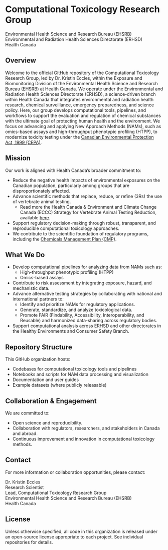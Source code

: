 # Computational Toxicology Research Group  
Environmental Health Science and Research Bureau (EHSRB)  
Environmental and Radiation Health Sciences Directorate (ERHSD)  
Health Canada

## Overview
Welcome to the official GitHub repository of the Computational Toxicology Research Group, led by Dr. Kristin Eccles, within the Exposure and Biomonitoring Division of the Environmental Health Science and Research Bureau (EHSRB) at Health Canada. We operate under the Environmental and Radiation Health Sciences Directorate (ERHSD), a science-driven branch within Health Canada that integrates environmental and radiation health research, chemical surveillance, emergency preparedness, and science policy. Here, our group develops computational tools, pipelines, and workflows to support the evaluation and regulation of chemical substances with the ultimate goal of protecting human health and the environment. We focus on advancing and applying New Approach Methods (NAMs), such as omics-based assays and high-throughput phenotypic profiling (HTPP), to modernize toxicity testing under the [Canadian Environmental Protection Act, 1999 (CEPA)](https://laws-lois.justice.gc.ca/eng/acts/c-15.31/).

## Mission
Our work is aligned with Health Canada’s broader commitment to:
* Reduce the negative health impacts of environmental exposures on the Canadian population, particularly among groups that are disproportionately affected.
* Advance scientific methods that replace, reduce, or refine (3Rs) the use of vertebrate animal testing.
    * Read more the Health Canada & Environment and Climate Change Canada (ECCC) Strategy for Vertebrate Animal Testing Reduction, available [here](https://www.canada.ca/en/environment-climate-change/services/canadian-environmental-protection-act-registry/implementing-modernized-cepa/strategy-replace-reduce-refine-vertebrate-animal-testing.html).
* Support regulatory decision-making through robust, transparent, and reproducible computational toxicology approaches.
* We contribute to the scientific foundation of regulatory programs, including the [Chemicals Management Plan (CMP)](https://www.canada.ca/en/health-canada/services/chemical-substances/chemicals-management-plan.html).

## What We Do
* Develop computational pipelines for analyzing data from NAMs such as:
    * High-throughput phenotypic profiling (HTPP)
    * Omics-based assays
* Contribute to risk assessment by integrating exposure, hazard, and mechanistic data.
* Advance alternative testing strategies by collaborating with national and international partners to:
    * Identify and prioritize NAMs for regulatory applications.
    * Generate, standardize, and analyze toxicological data.
    * Promote FAIR (Findability, Accessibility, Interoperability, and Reusable) and harmonized data-sharing across regulatory bodies.
* Support computational analysis across ERHSD and other directorates in the Healthy Environments and Consumer Safety Branch.

## Repository Structure
This GitHub organization hosts:
* Codebases for computational toxicology tools and pipelines
* Notebooks and scripts for NAM data processing and visualization
* Documentation and user guides
* Example datasets (where publicly releasable)

## Collaboration & Engagement
We are committed to:
* Open science and reproducibility.
* Collaboration with regulators, researchers, and stakeholders in Canada and abroad.
* Continuous improvement and innovation in computational toxicology methods.

## Contact
For more information or collaboration opportunities, please contact:  
  
Dr. Kristin Eccles  
Research Scientist  
Lead, Computational Toxicology Research Group  
Environmental Health Science and Research Bureau (EHSRB)  
Health Canada

## License
Unless otherwise specified, all code in this organization is released under an open-source license appropriate to each project. See individual repositories for details.

<!--

**Here are some ideas to get you started:**

🙋‍♀️ A short introduction - what is your organization all about?
🌈 Contribution guidelines - how can the community get involved?
👩‍💻 Useful resources - where can the community find your docs? Is there anything else the community should know?
🍿 Fun facts - what does your team eat for breakfast?
🧙 Remember, you can do mighty things with the power of [Markdown](https://docs.github.com/github/writing-on-github/getting-started-with-writing-and-formatting-on-github/basic-writing-and-formatting-syntax)
-->
